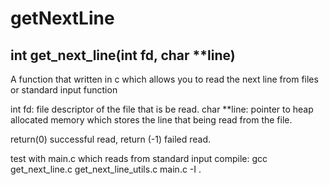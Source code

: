 # getNextLine

## int	get_next_line(int fd, char **line)

A function that written in c which allows you to read the next line from files or standard input
function

int fd: file descriptor of the file that is be read.
char **line: pointer to heap allocated memory which stores the line that being read from the file.

return(0) successful read, return (-1) failed read.

test with main.c which reads from standard input
compile: gcc get_next_line.c get_next_line_utils.c main.c -I . 
